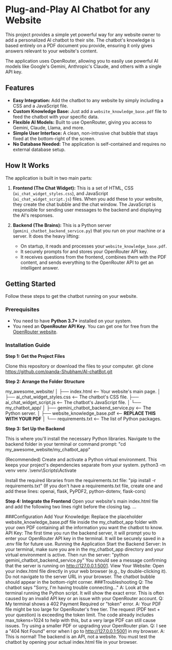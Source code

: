 # Plug-and-Play AI Chatbot for any Website

This project provides a simple yet powerful way for any website owner to add a personalized AI chatbot to their site. The chatbot's knowledge is based entirely on a PDF document you provide, ensuring it only gives answers relevant to your website's content.

The application uses OpenRouter, allowing you to easily use powerful AI models like Google's Gemini, Anthropic's Claude, and others with a single API key.



## Features

-   **Easy Integration:** Add the chatbot to any website by simply including a CSS and a JavaScript file.
-   **Custom Knowledge Base:** Just add a `website_knowledge_base.pdf` file to feed the chatbot with your specific data.
-   **Flexible AI Models:** Built to use OpenRouter, giving you access to Gemini, Claude, Llama, and more.
-   **Simple User Interface:** A clean, non-intrusive chat bubble that stays fixed at the bottom-right of the screen.
-   **No Database Needed:** The application is self-contained and requires no external database setup.

## How It Works

The application is built in two main parts:

1.  **Frontend (The Chat Widget):** This is a set of HTML, CSS (`ai_chat_widget_styles.css`), and JavaScript (`ai_chat_widget_script.js`) files. When you add these to your website, they create the chat bubble and the chat window. The JavaScript is responsible for sending user messages to the backend and displaying the AI's responses.

2.  **Backend (The Brains):** This is a Python server (`gemini_chatbot_backend_service.py`) that you run on your machine or a server. It does the heavy lifting:
    -   On startup, it reads and processes your `website_knowledge_base.pdf`.
    -   It securely prompts for and stores your OpenRouter API key.
    -   It receives questions from the frontend, combines them with the PDF content, and sends everything to the OpenRouter API to get an intelligent answer.

## Getting Started

Follow these steps to get the chatbot running on your website.

### Prerequisites

-   You need to have **Python 3.7+** installed on your system.
-   You need an **OpenRouter API Key**. You can get one for free from the [OpenRouter website](https://openrouter.ai/).

### Installation Guide

**Step 1: Get the Project Files**

Clone this repository or download the files to your computer.
git clone https://github.com/panda-Shubham/AI-chatBot.git


**Step 2: Arrange the Folder Structure**

my_awesome_website/
│
├── index.html                  <-- Your website's main page.
│
├── ai_chat_widget_styles.css   <-- The chatbot's CSS file.
├── ai_chat_widget_script.js    <-- The chatbot's JavaScript file.
│
└── my_chatbot_app/
    │
    ├── gemini_chatbot_backend_service.py   <-- The Python server.
    │
    ├── website_knowledge_base.pdf          <-- **REPLACE THIS WITH YOUR PDF**
    │
    └── requirements.txt                    <-- The list of Python packages.


**Step 3: Set Up the Backend**

This is where you'll install the necessary Python libraries.
Navigate to the backend folder in your terminal or command prompt:
"cd my_awesome_website/my_chatbot_app"


(Recommended) Create and activate a Python virtual environment. This keeps your project's dependencies separate from your system.
python3 -m venv venv
.\venv\Scripts\Activate


Install the required libraries from the requirements.txt file:
"pip install -r requirements.txt"
(If you don't have a requirements.txt file, create one and add these lines: openai, flask, PyPDF2, python-dotenv, flask-cors)

**Step 4: Integrate the Frontend**
Open your website's main index.html file and add the following two lines right before the closing </body> tag.
...
    <link rel="stylesheet" href="ai_chat_widget_styles.css">
    <script src="ai_chat_widget_script.js"></script>
</body>
</html>


###Configuration
Add Your Knowledge: Replace the placeholder website_knowledge_base.pdf file inside the my_chatbot_app folder with your own PDF containing all the information you want the chatbot to know.
API Key: The first time you run the backend server, it will prompt you to enter your OpenRouter API key in the terminal. It will be securely saved in a .env file for future use.
Running the Application
Start the Backend Server: In your terminal, make sure you are in the my_chatbot_app directory and your virtual environment is active. Then run the server:
"python gemini_chatbot_backend_service.py"
You should see a message confirming that the server is running on http://127.0.0.1:5001.
View Your Website: Open your index.html file directly in your web browser (e.g., by double-clicking it). Do not navigate to the server URL in your browser. The chatbot bubble should appear in the bottom-right corner.
###Troubleshooting
Q: The chatbot says "Sorry, I'm having trouble connecting..."
A: Look at the terminal running the Python script. It will show the exact error. This is often caused by an invalid API key or an issue with your OpenRouter account.
Q: My terminal shows a 402 Payment Required or "token" error.
A: Your PDF file might be too large for OpenRouter's free tier. The request (PDF text + your question) is exceeding the token limit. The code already includes max_tokens=1024 to help with this, but a very large PDF can still cause issues. Try using a smaller PDF or upgrading your OpenRouter plan.
Q: I see a "404 Not Found" error when I go to http://127.0.0.1:5001 in my browser.
A: This is normal! The backend is an API, not a website. You must test the chatbot by opening your actual index.html file in your browser.
